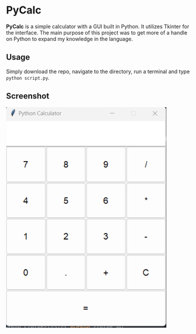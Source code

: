 # PyCalc
 **PyCalc** is a simple calculator with a GUI built in Python. It utilizes Tkinter for the interface. The main purpose of this project was to get more of a handle on Python to expand my knowledge in the language.

 ## Usage
 Simply download the repo, navigate to the directory, run a terminal and type `python script.py`.

 ## Screenshot
 ![PyCalc GUI screenshot](screenshot.png)